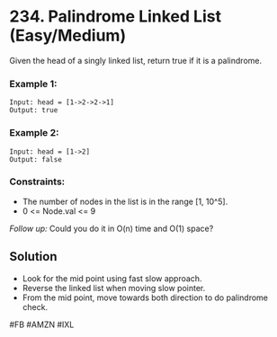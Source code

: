 # 234. Palindrome Linked List (Easy/Medium)

Given the head of a singly linked list, return true if it is a palindrome.

### Example 1:

```
Input: head = [1->2->2->1]
Output: true
```

### Example 2:

```
Input: head = [1->2]
Output: false
```

### Constraints:

- The number of nodes in the list is in the range [1, 10^5].
- 0 <= Node.val <= 9

_Follow up:_ Could you do it in O(n) time and O(1) space?

## Solution

- Look for the mid point using fast slow approach.
- Reverse the linked list when moving slow pointer.
- From the mid point, move towards both direction to do palindrome check.

#FB #AMZN #IXL
